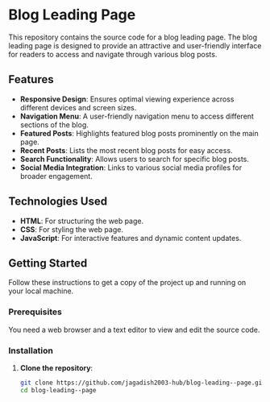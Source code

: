 # Blog Leading Page

This repository contains the source code for a blog leading page. The blog leading page is designed to provide an attractive and user-friendly interface for readers to access and navigate through various blog posts.

## Features

- **Responsive Design**: Ensures optimal viewing experience across different devices and screen sizes.
- **Navigation Menu**: A user-friendly navigation menu to access different sections of the blog.
- **Featured Posts**: Highlights featured blog posts prominently on the main page.
- **Recent Posts**: Lists the most recent blog posts for easy access.
- **Search Functionality**: Allows users to search for specific blog posts.
- **Social Media Integration**: Links to various social media profiles for broader engagement.

## Technologies Used

- **HTML**: For structuring the web page.
- **CSS**: For styling the web page.
- **JavaScript**: For interactive features and dynamic content updates.

## Getting Started

Follow these instructions to get a copy of the project up and running on your local machine.

### Prerequisites

You need a web browser and a text editor to view and edit the source code.

### Installation

1. **Clone the repository**:
   ```bash
   git clone https://github.com/jagadish2003-hub/blog-leading--page.git
   cd blog-leading--page

